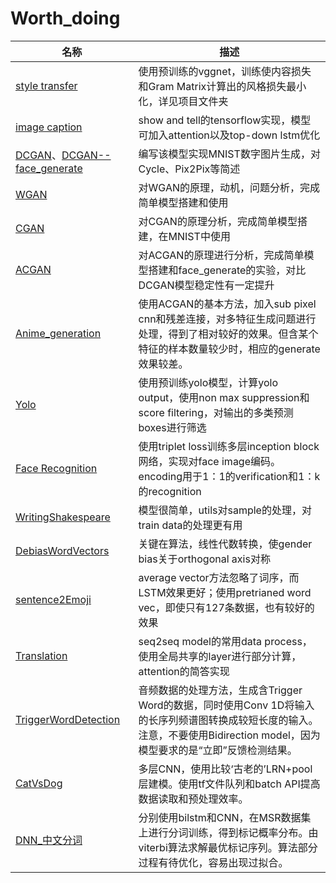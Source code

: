 # Worth_doing

名称 | 描述
--- | ---
[style transfer](style_tansfer/) | 使用预训练的vggnet，训练使内容损失和Gram Matrix计算出的风格损失最小化，详见项目文件夹
[image caption](image_caption/) | show and tell的tensorflow实现，模型可加入attention以及top-down lstm优化
[DCGAN](DCGAN/)、[DCGAN--face_generate](DCGAN--face_generate/) | 编写该模型实现MNIST数字图片生成，对Cycle、Pix2Pix等简述
[WGAN](WGAN/) | 对WGAN的原理，动机，问题分析，完成简单模型搭建和使用
[CGAN](CGAN/) | 对CGAN的原理分析，完成简单模型搭建，在MNIST中使用
[ACGAN](ACGAN/) | 对ACGAN的原理进行分析，完成简单模型搭建和face_generate的实验，对比DCGAN模型稳定性有一定提升
[Anime_generation](Anime_generation/) | 使用ACGAN的基本方法，加入sub pixel cnn和残差连接，对多特征生成问题进行处理，得到了相对较好的效果。但含某个特征的样本数量较少时，相应的generate效果较差。
[Yolo](Yolo/) | 使用预训练yolo模型，计算yolo output，使用non max suppression和score filtering，对输出的多类预测boxes进行筛选
[Face Recognition](FaceRecognition/) | 使用triplet loss训练多层inception block网络，实现对face image编码。encoding用于1：1的verification和1：k的recognition
[WritingShakespeare](WritingShakespeare/) | 模型很简单，utils对sample的处理，对train data的处理更有用
[DebiasWordVectors](DebiasWordVectors/) | 关键在算法，线性代数转换，使gender bias关于orthogonal axis对称
[sentence2Emoji](sentence2Emoji/) | average vector方法忽略了词序，而LSTM效果更好；使用pretrianed word vec，即使只有127条数据，也有较好的效果
[Translation](Translation/) | seq2seq model的常用data process，使用全局共享的layer进行部分计算，attention的简答实现
[TriggerWordDetection](TriggerWordDetection/) | 音频数据的处理方法，生成含Trigger Word的数据，同时使用Conv 1D将输入的长序列频谱图转换成较短长度的输入。注意，不要使用Bidirection model，因为模型要求的是“立即”反馈检测结果。
[CatVsDog](CatVsDog/) | 多层CNN，使用比较‘古老的’LRN+pool层建模。使用tf文件队列和batch API提高数据读取和预处理效率。
[DNN_中文分词](DNN_中文分词/) | 分别使用bilstm和CNN，在MSR数据集上进行分词训练，得到标记概率分布。由viterbi算法求解最优标记序列。算法部分过程有待优化，容易出现过拟合。

